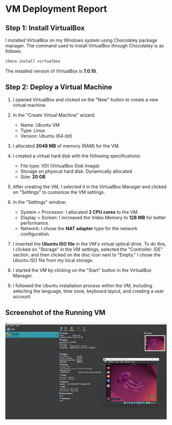 # VM Deployment Report

## Step 1: Install VirtualBox

I installed VirtualBox on my Windows system using Chocolatey package manager. The command used to install VirtualBox through Chocolatey is as follows:

```bash
choco install virtualbox
```

The installed version of VirtualBox is **7.0.10**.

## Step 2: Deploy a Virtual Machine

1. I opened VirtualBox and clicked on the "New" button to create a new virtual machine.

2. In the "Create Virtual Machine" wizard:
   - Name: Ubuntu VM
   - Type: Linux
   - Version: Ubuntu (64-bit)

3. I allocated **2048 MB** of memory (RAM) for the VM.

4. I created a virtual hard disk with the following specifications:
   - File type: VDI (VirtualBox Disk Image)
   - Storage on physical hard disk: Dynamically allocated
   - Size: **20 GB**

5. After creating the VM, I selected it in the VirtualBox Manager and clicked on "Settings" to customize the VM settings.

6. In the "Settings" window:
   - System > Processor: I allocated **2 CPU cores** to the VM.
   - Display > Screen: I increased the Video Memory to **128 MB** for better performance.
   - Network: I chose the **NAT adapter** type for the network configuration.

7. I inserted the **Ubuntu ISO file** in the VM's virtual optical drive. To do this, I clicked on "Storage" in the VM settings, selected the "Controller: IDE" section, and then clicked on the disc icon next to "Empty." I chose the Ubuntu ISO file from my local storage.

8. I started the VM by clicking on the "Start" button in the VirtualBox Manager.

9. I followed the Ubuntu installation process within the VM, including selecting the language, time zone, keyboard layout, and creating a user account.

## Screenshot of the Running VM

![Ubuntu VM Running](image.png)
